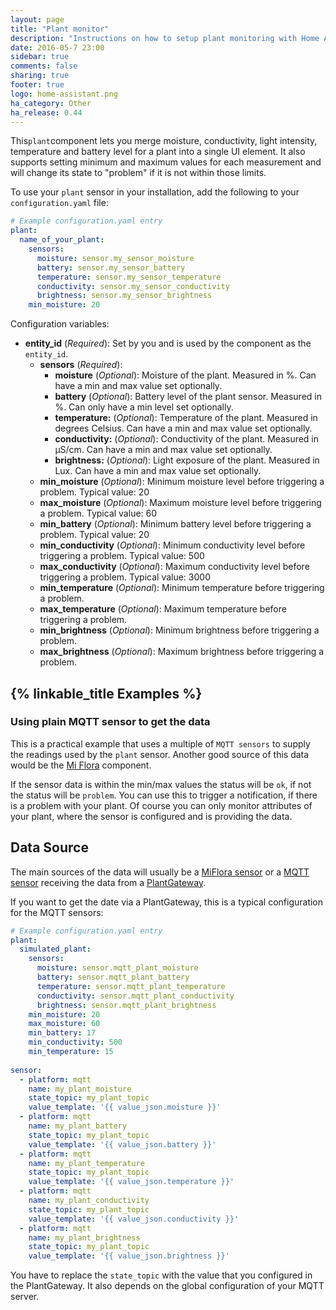 ```yaml
---
layout: page
title: "Plant monitor"
description: "Instructions on how to setup plant monitoring with Home Assistant."
date: 2016-05-7 23:00
sidebar: true
comments: false
sharing: true
footer: true
logo: home-assistant.png
ha_category: Other
ha_release: 0.44
---
```


This`plant`component lets you merge moisture, conductivity, light intensity, temperature and battery level for a plant into a single UI element. It also supports setting minimum and maximum values for each measurement and will change its state to "problem" if it is not within those limits.

To use your `plant` sensor in your installation, add the following to your `configuration.yaml` file:

```yaml
# Example configuration.yaml entry
plant:
  name_of_your_plant:
    sensors:
      moisture: sensor.my_sensor_moisture
      battery: sensor.my_sensor_battery
      temperature: sensor.my_sensor_temperature
      conductivity: sensor.my_sensor_conductivity
      brightness: sensor.my_sensor_brightness
    min_moisture: 20
```

Configuration variables:

- **entity_id** (*Required*): Set by you and is used by the component as the `entity_id`.
  - **sensors** (*Required*): 
    - **moisture** (*Optional*): Moisture of the plant. Measured in %. Can have a min and max value set optionally.
    - **battery** (*Optional*): Battery level of the plant sensor. Measured in %. Can only have a min level set optionally.
    - **temperature:** (*Optional*): Temperature of the plant. Measured in degrees Celsius. Can have a min and max value set optionally.
    - **conductivity:** (*Optional*): Conductivity of the plant. Measured in µS/cm. Can have a min and max value set optionally.
    - **brightness:** (*Optional*): Light exposure of the plant. Measured in Lux. Can have a min and max value set optionally.
  - **min_moisture** (*Optional*): Minimum moisture level before triggering a problem. Typical value: 20
  - **max_moisture** (*Optional*): Maximum moisture level before triggering a problem. Typical value: 60
  - **min_battery** (*Optional*): Minimum battery level before triggering a problem. Typical value: 20
  - **min_conductivity** (*Optional*): Minimum conductivity level before triggering a problem. Typical value: 500
  - **max_conductivity** (*Optional*): Maximum conductivity level before triggering a problem. Typical value: 3000
  - **min_temperature** (*Optional*): Minimum temperature before triggering a problem.
  - **max_temperature** (*Optional*): Maximum temperature before triggering a problem.
  - **min_brightness** (*Optional*): Minimum brightness before triggering a problem.
  - **max_brightness** (*Optional*): Maximum brightness before triggering a problem.

## {% linkable_title Examples %}
### Using plain MQTT sensor to get the data
This is a practical example that uses a multiple of `MQTT sensors` to supply the readings used by the `plant` sensor.
Another good source of this data would be the [Mi Flora](https://home-assistant.io/components/sensor.miflora/) component. 


If the sensor data is within the min/max values the status will be `ok`, if not the status will be `problem`. You can use this to trigger a notification, if there is a problem with your plant. Of course you can only monitor attributes of your plant, where the sensor is configured and is providing the data.

## Data Source

The main sources of the data will usually be a [MiFlora sensor](https://home-assistant.io/components/sensor.miflora/) or a [MQTT sensor](https://home-assistant.io/components/sensor.miflora/) receiving the data from a [PlantGateway](https://github.com/ChristianKuehnel/plantgateway).

If you want to get the date via a PlantGateway, this is a typical configuration for the MQTT sensors:
```yaml
# Example configuration.yaml entry
plant:
  simulated_plant:
    sensors:
      moisture: sensor.mqtt_plant_moisture
      battery: sensor.mqtt_plant_battery
      temperature: sensor.mqtt_plant_temperature
      conductivity: sensor.mqtt_plant_conductivity
      brightness: sensor.mqtt_plant_brightness
    min_moisture: 20
    max_moisture: 60
    min_battery: 17
    min_conductivity: 500
    min_temperature: 15
    
sensor:
  - platform: mqtt
    name: my_plant_moisture
    state_topic: my_plant_topic
    value_template: '{{ value_json.moisture }}'
  - platform: mqtt
    name: my_plant_battery
    state_topic: my_plant_topic
    value_template: '{{ value_json.battery }}'
  - platform: mqtt
    name: my_plant_temperature
    state_topic: my_plant_topic
    value_template: '{{ value_json.temperature }}'
  - platform: mqtt
    name: my_plant_conductivity
    state_topic: my_plant_topic
    value_template: '{{ value_json.conductivity }}'
  - platform: mqtt
    name: my_plant_brightness
    state_topic: my_plant_topic
    value_template: '{{ value_json.brightness }}'
```

You have to replace the `state_topic` with the value that you configured in the PlantGateway. It also depends on the global configuration of your MQTT server.
